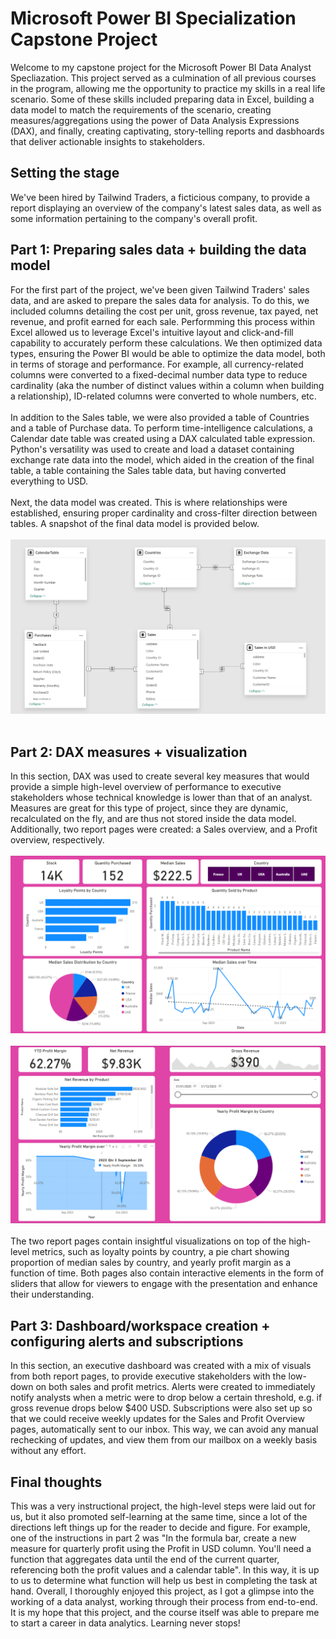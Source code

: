 # Microsoft Power BI Specialization Capstone Project
Welcome to my capstone project for the Microsoft Power BI Data Analyst Specliazation. This project served as a culmination of all previous courses in the program, allowing me the opportunity to practice my skills in a real life scenario. Some of these skills included preparing data in Excel, building a data model to match the requirements of the scenario, creating measures/aggregations using the power of Data Analysis Expressions (DAX), and finally, creating captivating, story-telling reports and dasbhoards that deliver actionable insights to stakeholders.

## Setting the stage
We've been hired by Tailwind Traders, a ficticious company, to provide a report displaying an overview of the company's latest sales data, as well as some information pertaining to the company's overall profit. 

## Part 1: Preparing sales data + building the data model
For the first part of the project, we've been given Tailwind Traders' sales data, and are asked to prepare the sales data for analysis. To do this, we included columns detailing the cost per unit, gross revenue, tax payed, net revenue, and profit earned for each sale. Performming this process within Excel allowed us to leverage Excel's intuitive layout and click-and-fill capability to accurately perform these calculations. We then optimized data types, ensuring the Power BI would be able to optimize the data model, both in terms of storage and performance. For example, all currency-related columns were converted to a fixed-decimal number data type to reduce cardinality (aka the number of distinct values within a column when building a relationship), ID-related columns were converted to whole numbers, etc.
<br>
<br>
In addition to the Sales table, we were also provided a table of Countries and a table of Purchase data. To perform time-intelligence calculations, a Calendar date table was created using a DAX calculated table expression. Python's versatility was used to create and load a dataset containing exchange rate data into the model, which aided in the creation of the final table, a table containing the Sales table data, but having converted everything to USD.
<br>
<br>
Next, the data model was created. This is where relationships were established, ensuring proper cardinality and cross-filter direction between tables. A snapshot of the final data model is provided below.
<br>
<br>
![data model](data_model.png)
<br>
<br>

## Part 2: DAX measures + visualization
In this section, DAX was used to create several key measures that would provide a simple high-level overview of performance to executive stakeholders whose technical knowledge is lower than that of an analyst. Measures are great for this type of project, since they are dynamic, recalculated on the fly, and are thus not stored inside the data model. Additionally, two report pages were created: a Sales overview, and a Profit overview, respectively.
<br>
<br>
![sales overview](sales_overview.png)
<br>
<br>
![profit overview](profit_overview.png)
<br>
<br>
The two report pages contain insightful visualizations on top of the high-level metrics, such as loyalty points by country, a pie chart showing proportion of median sales by country, and yearly profit margin as a function of time. Both pages also contain interactive elements in the form of sliders that allow for viewers to engage with the presentation and enhance their understanding.

## Part 3: Dashboard/workspace creation + configuring alerts and subscriptions
In this section, an executive dashboard was created with a mix of visuals from both report pages, to provide executive stakeholders with the low-down on both sales and profit metrics. Alerts were created to immediately notify analysts when a metric were to drop below a certain threshold, e.g. if gross revenue drops below $400 USD. Subscriptions were also set up so that we could receive weekly updates for the Sales and Profit Overview pages, automatically sent to our inbox. This way, we can avoid any manual rechecking of updates, and view them from our mailbox on a weekly basis without any effort.

## Final thoughts
This was a very instructional project, the high-level steps were laid out for us, but it also promoted self-learning at the same time, since a lot of the directions left things up for the reader to decide and figure. For example, one of the instructions in part 2 was "In the formula bar, create a new measure for quarterly profit using the Profit in USD column. You'll need a function that aggregates data until the end of the current quarter, referencing both the profit values and a calendar table". In this way, it is up to us to determine what function will help us best in completing the task at hand. Overall, I thoroughly enjoyed this project, as I got a glimpse into the working of a data analyst, working through their process from end-to-end. It is my hope that this project, and the course itself was able to prepare me to start a career in data analytics. Learning never stops!
